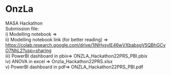 # OnzLa
MASA Hackathon
<br />Submission file:
<br />i)  Modelling notebook => 
<br />ii) Modelling notebook link (for better reading) => https://colab.research.google.com/drive/1iNHysylE46wVXbabsgV5QBhGCyO7NhL2?usp=sharing
<br />iii) PowerBI dashboard in pbix=> ONZLA_Hackathon22PRS_PBI.pbix
<br />iv) ANOVA in excel => Onzla_Hackathon22PRS.xlsx
<br />v) PowerBI dashboard in pdf=> ONZLA_Hackathon22PRS_PBI.pdf
